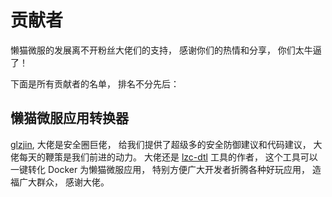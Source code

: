 # 贡献者
懒猫微服的发展离不开粉丝大佬们的支持， 感谢你们的热情和分享， 你们太牛逼了！

下面是所有贡献者的名单， 排名不分先后：

## 懒猫微服应用转换器
[glzjin](https://x.com/glzjin), 大佬是安全圈巨佬， 给我们提供了超级多的安全防御建议和代码建议， 大佬每天的鞭策是我们前进的动力。 大佬还是 [lzc-dtl](https://github.com/glzjin/lzc-dtl) 工具的作者， 这个工具可以一键转化 Docker 为懒猫微服应用， 特别方便广大开发者折腾各种好玩应用， 造福广大群众， 感谢大佬。
